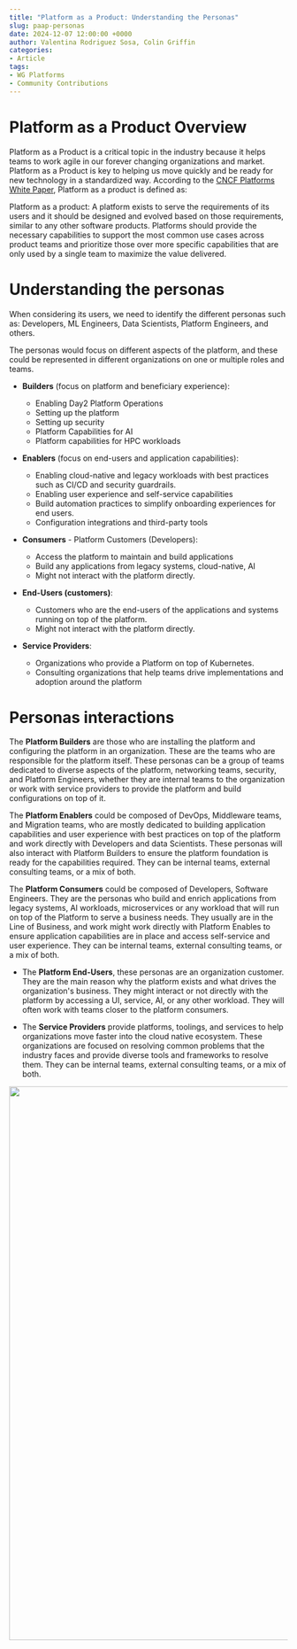 ```yaml
---
title: "Platform as a Product: Understanding the Personas"
slug: paap-personas
date: 2024-12-07 12:00:00 +0000
author: Valentina Rodriguez Sosa, Colin Griffin 
categories:
- Article
tags:
- WG Platforms
- Community Contributions
---
```


# Platform as a Product Overview

Platform as a Product is a critical topic in the industry because it helps teams to work agile in our forever changing organizations and market. Platform as a Product is key to helping us move quickly and be ready for new technology in a standardized way. According to the [CNCF Platforms White Paper](https://tag-app-delivery.cncf.io/whitepapers/platforms/), Platform as a product is defined as:

Platform as a product: A platform exists to serve the requirements of its users and it should be designed and evolved based on those requirements, similar to any other software products. Platforms should provide the necessary capabilities to support the most common use cases across product teams and prioritize those over more specific capabilities that are only used by a single team to maximize the value delivered.


# Understanding the personas

When considering its users, we need to identify the different personas such as: Developers, ML Engineers, Data Scientists, Platform Engineers, and others.

The personas would focus on different aspects of the platform, and these could be represented in different organizations on one or multiple roles and teams.

- **Builders** (focus on platform and beneficiary experience):

  - Enabling Day2 Platform Operations
  - Setting up the platform
  - Setting up security
  - Platform Capabilities for AI
  - Platform capabilities for HPC workloads

- **Enablers** (focus on end-users and application capabilities):

  - Enabling cloud-native and legacy workloads with best practices such as CI/CD and security guardrails.
  - Enabling user experience and self-service capabilities
  - Build automation practices to simplify onboarding experiences for end users.
  - Configuration integrations and third-party tools

- **Consumers** - Platform Customers (Developers):

  - Access the platform to maintain and build applications
  - Build any applications from legacy systems, cloud-native, AI
  - Might not interact with the platform directly.

- **End-Users (customers)**:

  - Customers who are the end-users of the applications and systems running on top of the platform.
  - Might not interact with the platform directly.

- **Service Providers**:
  - Organizations who provide a Platform on top of Kubernetes.
  - Consulting organizations that help teams drive implementations and adoption around the platform


# Personas interactions

The **Platform Builders** are those who are installing the platform and configuring the platform in an organization. These are the teams who are responsible for the platform itself. These personas can be a group of teams dedicated to diverse aspects of the platform, networking teams, security, and Platform Engineers, whether they are internal teams to the organization or work with service providers to provide the platform and build configurations on top of it.

The **Platform Enablers** could be composed of DevOps, Middleware teams, and Migration teams, who are mostly dedicated to building application capabilities and user experience with best practices on top of the platform and work directly with Developers and data Scientists. These personas will also interact with Platform Builders to ensure the platform foundation is ready for the capabilities required. They can be internal teams, external consulting teams, or a mix of both.

The **Platform Consumers** could be composed of Developers, Software Engineers. They are the personas who build and enrich applications from legacy systems, AI workloads, microservices or any workload that will run on top of the Platform to serve a business needs. They usually are in the Line of Business, and work might work directly with Platform Enables to ensure application capabilities are in place and access self-service and user experience. They can be internal teams, external consulting teams, or a mix of both.

- The **Platform End-Users**, these personas are an organization customer. They are the main reason why the platform exists and what drives the organization's business. They might interact or not directly with the platform by accessing a UI, service, AI, or any other workload. They will often work with teams closer to the platform consumers.

- The **Service Providers** provide platforms, toolings, and services to help organizations move faster into the cloud native ecosystem. These organizations are focused on resolving common problems that the industry faces and provide diverse tools and frameworks to resolve them. They can be internal teams, external consulting teams, or a mix of both.

<img src="../assets/paap_personas_interactions.jpg" width=1000px />
